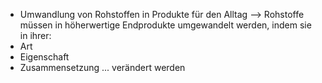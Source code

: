 - Umwandlung von Rohstoffen in Produkte für den Alltag 
--> Rohstoffe müssen in höherwertige Endprodukte umgewandelt werden, indem sie in ihrer:
- Art
- Eigenschaft 
- Zusammensetzung
... verändert werden 